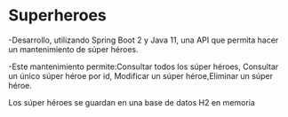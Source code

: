 # Superheroes
-Desarrollo, utilizando Spring Boot 2 y Java 11, una API que permita hacer un mantenimiento de súper
héroes.

-Este mantenimiento permite:Consultar todos los súper héroes, Consultar un único súper héroe por id, Modificar un súper héroe,Eliminar un súper héroe.

Los súper héroes se guardan en una base de datos H2 en memoria
